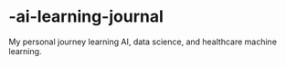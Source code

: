 # -ai-learning-journal
My personal journey learning AI, data science, and healthcare machine learning.
